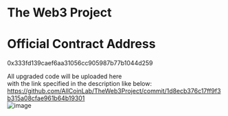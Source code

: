 # The Web3 Project

# Official Contract Address
0x333fd139caef6aa31056cc905987b77b1044d259

All upgraded code will be uploaded here    
with the link specified in the description like below:  
https://github.com/AllCoinLab/TheWeb3Project/commit/1d8ecb376c17ff9f3b315a08cfae961b64b19301  
![image](https://user-images.githubusercontent.com/86149297/152650805-13952dea-a653-4336-812a-d57006e6f994.png)
